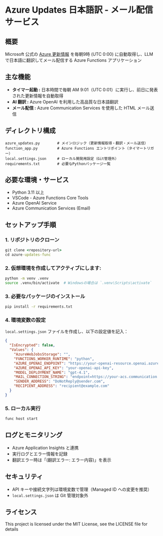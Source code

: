 # Azure Updates 日本語訳 - メール配信サービス

## 概要

Microsoft 公式の [Azure 更新情報](https://azure.microsoft.com/updates) を毎朝9時 (UTC 0:00) に自動取得し、LLM で日本語に翻訳してメール配信する Azure Functions アプリケーション

## 主な機能

- **タイマー起動 :** 日本時間で毎朝 AM 9:01（UTC 0:01）に実行し、前日に発表された更新情報を自動取得
- **AI 翻訳 :** Azure OpenAI を利用した高品質な日本語翻訳
- **メール配信 :** Azure Communication Services を使用した HTML メール送信

## ディレクトリ構成

```
azure_updates.py        # メインロジック（更新情報取得・翻訳・メール送信）
function_app.py         # Azure Functions エントリポイント（タイマートリガー）
local.settings.json     # ローカル開発用設定（Git管理外）
requirements.txt        # 必要なPythonパッケージ一覧
```

## 必要な環境・サービス

- Python 3.11 以上
- VSCode - Azure Functions Core Tools
- Azure OpenAI Service
- Azure Communication Services (Email)

## セットアップ手順

### 1. リポジトリのクローン
```cmd
git clone <repository-url>
cd azure-updates-func
```

### 2. 仮想環境を作成してアクティブにします:
```sh
python -m venv .venv
source .venv/bin/activate  # Windowsの場合は `.venv\Scripts\activate`
```

### 3. 必要なパッケージのインストール
```cmd
pip install -r requirements.txt
```

### 4. 環境変数の設定

`local.settings.json` ファイルを作成し、以下の設定値を記入：

```json
{
  "IsEncrypted": false,
  "Values": {
    "AzureWebJobsStorage": "",
    "FUNCTIONS_WORKER_RUNTIME": "python",
    "AZURE_OPENAI_ENDPOINT": "https://your-openai-resource.openai.azure.com/",
    "AZURE_OPENAI_API_KEY": "your-openai-api-key",
    "MODEL_DEPLOYMENT_NAME": "gpt-4.1",
    "MAIL_CONNECTION_STRING": "endpoint=https://your-acs.communication.azure.com/;accesskey=your-access-key",
    "SENDER_ADDRESS": "DoNotReply@sender.com",
    "RECIPIENT_ADDRESS": "recipient@example.com"
  }
}
```

### 5. ローカル実行
```cmd
func host start
```

## ログとモニタリング

- Azure Application Insights と連携
- 実行ログとエラー情報を記録
- 翻訳エラー時は「(翻訳エラー: エラー内容)」を表示

## セキュリティ

- API キーや接続文字列は環境変数で管理（Managed ID への変更を推奨）
- `local.settings.json` は Git 管理対象外

## ライセンス
This project is licensed under the MIT License, see the LICENSE file for details